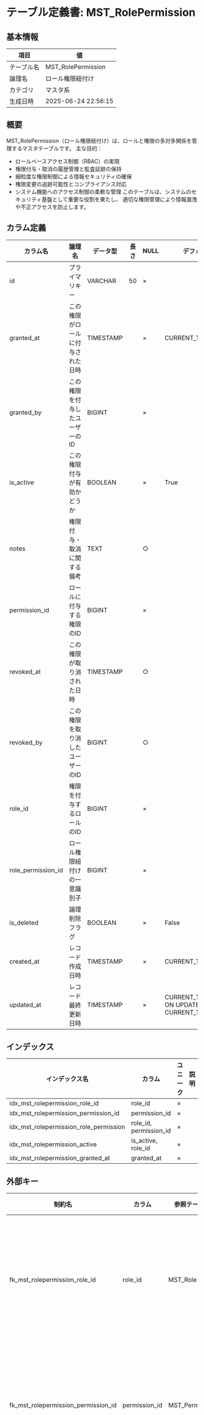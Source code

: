 # テーブル定義書: MST_RolePermission

## 基本情報

| 項目 | 値 |
|------|-----|
| テーブル名 | MST_RolePermission |
| 論理名 | ロール権限紐付け |
| カテゴリ | マスタ系 |
| 生成日時 | 2025-06-24 22:56:15 |

## 概要

MST_RolePermission（ロール権限紐付け）は、ロールと権限の多対多関係を管理するマスタテーブルです。
主な目的：
- ロールベースアクセス制御（RBAC）の実現
- 権限付与・取消の履歴管理と監査証跡の保持
- 細粒度な権限制御による情報セキュリティの確保
- 権限変更の追跡可能性とコンプライアンス対応
- システム機能へのアクセス制御の柔軟な管理
このテーブルは、システムのセキュリティ基盤として重要な役割を果たし、
適切な権限管理により情報漏洩や不正アクセスを防止します。


## カラム定義

| カラム名 | 論理名 | データ型 | 長さ | NULL | デフォルト | 説明 |
|----------|--------|----------|------|------|------------|------|
| id | プライマリキー | VARCHAR | 50 | × |  | プライマリキー（UUID） |
| granted_at | この権限がロールに付与された日時 | TIMESTAMP |  | × | CURRENT_TIMESTAMP | この権限がロールに付与された日時 |
| granted_by | この権限を付与したユーザーのID | BIGINT |  | × |  | この権限を付与したユーザーのID |
| is_active | この権限付与が有効かどうか | BOOLEAN |  | × | True | この権限付与が有効かどうか |
| notes | 権限付与・取消に関する備考 | TEXT |  | ○ |  | 権限付与・取消に関する備考 |
| permission_id | ロールに付与する権限のID | BIGINT |  | × |  | ロールに付与する権限のID |
| revoked_at | この権限が取り消された日時 | TIMESTAMP |  | ○ |  | この権限が取り消された日時（NULL=未取消） |
| revoked_by | この権限を取り消したユーザーのID | BIGINT |  | ○ |  | この権限を取り消したユーザーのID |
| role_id | 権限を付与するロールのID | BIGINT |  | × |  | 権限を付与するロールのID |
| role_permission_id | ロール権限紐付けの一意識別子 | BIGINT |  | × |  | ロール権限紐付けの一意識別子 |
| is_deleted | 論理削除フラグ | BOOLEAN |  | × | False | 論理削除フラグ |
| created_at | レコード作成日時 | TIMESTAMP |  | × | CURRENT_TIMESTAMP | レコード作成日時 |
| updated_at | レコード最終更新日時 | TIMESTAMP |  | × | CURRENT_TIMESTAMP ON UPDATE CURRENT_TIMESTAMP | レコード最終更新日時 |

## インデックス

| インデックス名 | カラム | ユニーク | 説明 |
|----------------|--------|----------|------|
| idx_mst_rolepermission_role_id | role_id | × |  |
| idx_mst_rolepermission_permission_id | permission_id | × |  |
| idx_mst_rolepermission_role_permission | role_id, permission_id | × |  |
| idx_mst_rolepermission_active | is_active, role_id | × |  |
| idx_mst_rolepermission_granted_at | granted_at | × |  |

## 外部キー

| 制約名 | カラム | 参照テーブル | 参照カラム | 更新時 | 削除時 | 説明 |
|--------|--------|--------------|------------|--------|--------|------|
| fk_mst_rolepermission_role_id | role_id | MST_Role | role_id | CASCADE | CASCADE | ロールマスタへの外部キー制約 |
| fk_mst_rolepermission_permission_id | permission_id | MST_Permission | permission_id | CASCADE | CASCADE | 権限マスタへの外部キー制約 |
| fk_mst_rolepermission_granted_by | granted_by | MST_UserAuth | user_id | CASCADE | RESTRICT | 権限付与者への外部キー制約 |
| fk_mst_rolepermission_revoked_by | revoked_by | MST_UserAuth | user_id | CASCADE | RESTRICT | 権限取消者への外部キー制約 |

## 制約

| 制約名 | 種別 | 条件 | 説明 |
|--------|------|------|------|
| uk_id | UNIQUE |  | id一意制約 |

## サンプルデータ

| role_permission_id | role_id | permission_id | is_active | granted_at | granted_by | revoked_at | revoked_by | notes | created_at | updated_at |
|------|------|------|------|------|------|------|------|------|------|------|
| 1 | 1 | 1 | True | 2024-01-01 00:00:00 | 1 | None | None | システム管理者の基本権限 | 2024-01-01 00:00:00 | 2024-01-01 00:00:00 |
| 2 | 1 | 2 | True | 2024-01-01 00:00:00 | 1 | None | None | システム管理者の基本権限 | 2024-01-01 00:00:00 | 2024-01-01 00:00:00 |
| 3 | 1 | 3 | True | 2024-01-01 00:00:00 | 1 | None | None | システム管理者の基本権限 | 2024-01-01 00:00:00 | 2024-01-01 00:00:00 |

## 特記事項

- ロールと権限の多対多関係を管理する中間テーブル
- 権限の付与・取消履歴を管理し、監査証跡を保持
- 有効フラグにより論理削除を実現
- 権限変更時は新しいレコードを作成し、古いレコードを無効化
- ロールと権限の組み合わせは一意である必要がある
- 権限の取消時は論理削除を行い、履歴を保持する
- 権限変更は必ず承認者の記録と共に実施する

## 業務ルール

- 主キーの一意性は必須で変更不可
- 外部キー制約による参照整合性の保証
- 論理削除による履歴データの保持

## 改版履歴

| バージョン | 更新日 | 更新者 | 変更内容 |
|------------|--------|--------|----------|
| 1.0.0 | 2025-06-21 | 開発チーム | 初版作成 - ロール権限紐付けテーブルの詳細定義 |
| 2.0.0 | 2025-06-22 | 自動変換ツール | テンプレート形式への自動変換 |
| 3.1.20250624 | 2025-06-24 | 自動修正ツール | カラム順序を推奨順序に自動修正 |
| 4.0.20250624_213614 | 2025-06-24 | 自動修正ツール | カラム順序を統一テンプレートに従って自動修正 |
| 5.0.20250624_214006 | 2025-06-24 | 統一カラム順序修正ツール | カラム順序を統一テンプレート（Phase 1）に従って自動修正 |
| 6.1.20250624_214209 | 2025-06-24 | カラム順序修正ツール | 主キー（role_permission_id）を先頭に移動し、推奨カラム順序に修正 |
| 10.0.20250624_214907 | 2025-06-24 | 最終カラム順序統一ツール | 要求仕様に従って主キー→tenant_id→UUID→その他の順序に最終修正 |
| 11.0.20250624_215000 | 2025-06-24 | 最終カラム順序修正ツール（実構成対応版） | 実際のカラム構成に基づいて主キー→tenant_id→その他→終了部分の順序に修正 |
| 12.0.20250624_215053 | 2025-06-24 | 現実的カラム順序修正ツール | 実際に存在するカラムに基づいて現実的な順序に修正（id→tenant_id→ビジネスキー→名称→その他→終了部分） |
| 13.0.20250624_222631 | 2025-06-24 | ユーザー要求対応カラム順序修正ツール | ユーザー要求に従ってカラム順序を統一（id→tenant_id→ビジネスキー→名称→その他→終了部分） |
| FINAL.20250624_223432 | 2025-06-24 | 最終カラム順序統一ツール | 推奨カラム順序テンプレートに従って最終統一 |